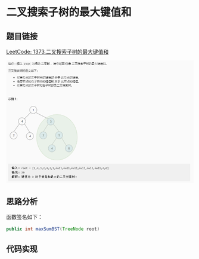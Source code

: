 # 二叉搜索子树的最大键值和

## 题目链接

[LeetCode: 1373.二叉搜索子树的最大键值和](https://leetcode-cn.com/problems/maximum-sum-bst-in-binary-tree/)

![](../../pics/二叉搜索子树的最大键值和.png)

## 思路分析

函数签名如下：

```java
public int maxSumBST(TreeNode root)
```

## 代码实现
